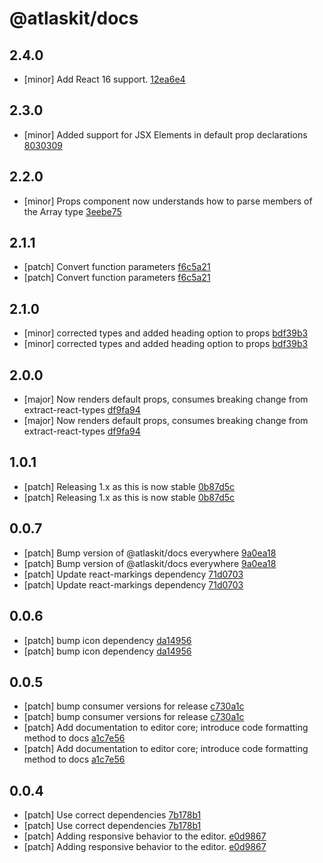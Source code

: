 # @atlaskit/docs

## 2.4.0
- [minor] Add React 16 support. [12ea6e4](https://bitbucket.org/atlassian/atlaskit-mk-2/commits/12ea6e4)

## 2.3.0
- [minor] Added support for JSX Elements in default prop declarations [8030309](https://bitbucket.org/atlassian/atlaskit-mk-2/commits/8030309)

## 2.2.0
- [minor] Props  component now understands how to parse members of the Array type [3eebe75](https://bitbucket.org/atlassian/atlaskit-mk-2/commits/3eebe75)

## 2.1.1
- [patch] Convert function parameters [f6c5a21](https://bitbucket.org/atlassian/atlaskit-mk-2/commits/f6c5a21)
- [patch] Convert function parameters [f6c5a21](https://bitbucket.org/atlassian/atlaskit-mk-2/commits/f6c5a21)

## 2.1.0


- [minor] corrected types and added heading option to props [bdf39b3](https://bitbucket.org/atlassian/atlaskit-mk-2/commits/bdf39b3)
- [minor] corrected types and added heading option to props [bdf39b3](https://bitbucket.org/atlassian/atlaskit-mk-2/commits/bdf39b3)

## 2.0.0
- [major] Now renders default props, consumes breaking change from extract-react-types [df9fa94](https://bitbucket.org/atlassian/atlaskit-mk-2/commits/df9fa94)
- [major] Now renders default props, consumes breaking change from extract-react-types [df9fa94](https://bitbucket.org/atlassian/atlaskit-mk-2/commits/df9fa94)

## 1.0.1
- [patch] Releasing 1.x as this is now stable [0b87d5c](https://bitbucket.org/atlassian/atlaskit-mk-2/commits/0b87d5c)
- [patch] Releasing 1.x as this is now stable [0b87d5c](https://bitbucket.org/atlassian/atlaskit-mk-2/commits/0b87d5c)

## 0.0.7
- [patch] Bump version of @atlaskit/docs everywhere [9a0ea18](https://bitbucket.org/atlassian/atlaskit-mk-2/commits/9a0ea18)
- [patch] Bump version of @atlaskit/docs everywhere [9a0ea18](https://bitbucket.org/atlassian/atlaskit-mk-2/commits/9a0ea18)
- [patch] Update react-markings dependency [71d0703](https://bitbucket.org/atlassian/atlaskit-mk-2/commits/71d0703)
- [patch] Update react-markings dependency [71d0703](https://bitbucket.org/atlassian/atlaskit-mk-2/commits/71d0703)

## 0.0.6
- [patch] bump icon dependency [da14956](https://bitbucket.org/atlassian/atlaskit-mk-2/commits/da14956)
- [patch] bump icon dependency [da14956](https://bitbucket.org/atlassian/atlaskit-mk-2/commits/da14956)

## 0.0.5
- [patch] bump consumer versions for release [c730a1c](https://bitbucket.org/atlassian/atlaskit-mk-2/commits/c730a1c)
- [patch] bump consumer versions for release [c730a1c](https://bitbucket.org/atlassian/atlaskit-mk-2/commits/c730a1c)
- [patch] Add documentation to editor core; introduce code formatting method to docs [a1c7e56](https://bitbucket.org/atlassian/atlaskit-mk-2/commits/a1c7e56)
- [patch] Add documentation to editor core; introduce code formatting method to docs [a1c7e56](https://bitbucket.org/atlassian/atlaskit-mk-2/commits/a1c7e56)

## 0.0.4
- [patch] Use correct dependencies  [7b178b1](7b178b1)
- [patch] Use correct dependencies  [7b178b1](7b178b1)
- [patch] Adding responsive behavior to the editor. [e0d9867](e0d9867)
- [patch] Adding responsive behavior to the editor. [e0d9867](e0d9867)
